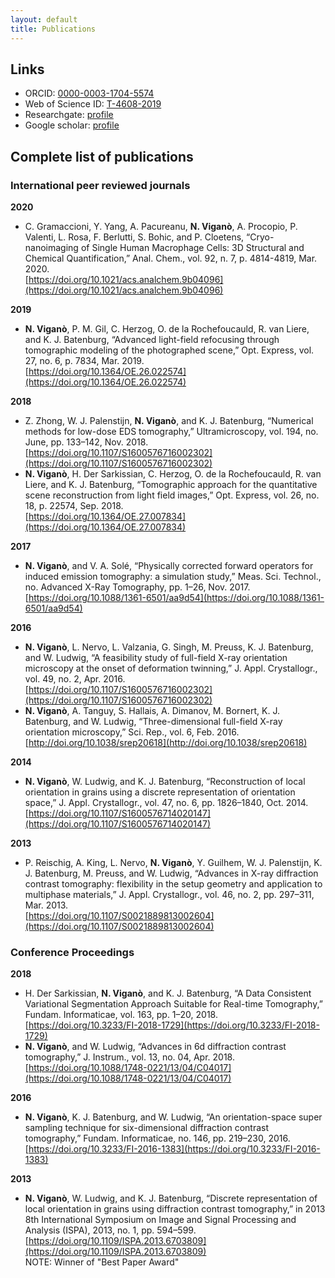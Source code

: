 ```yaml
---
layout: default
title: Publications
---
```


## Links

* ORCID: [0000-0003-1704-5574](https://orcid.org/0000-0003-1704-5574)  
* Web of Science ID: [T-4608-2019](https://publons.com/researcher/T-4608-2019/)  
* Researchgate: [profile](https://www.researchgate.net/profile/Nicola_Vigano)
* Google scholar: [profile](https://scholar.google.com/citations?user=qv5XoaYAAAAJ)

## Complete list of publications

### International peer reviewed journals

**2020**
* C. Gramaccioni, Y. Yang, A. Pacureanu, **N. Viganò**, A. Procopio, P. Valenti, L. Rosa, F. Berlutti, S. Bohic, and P. Cloetens, “Cryo-nanoimaging of Single Human Macrophage Cells: 3D Structural and Chemical Quantification,” Anal. Chem., vol. 92, n. 7, p. 4814-4819, Mar. 2020.  
[https://doi.org/10.1021/acs.analchem.9b04096](https://doi.org/10.1021/acs.analchem.9b04096)

**2019**
* **N. Viganò**, P. M. Gil, C. Herzog, O. de la Rochefoucauld, R. van Liere, and K. J. Batenburg, “Advanced light-field refocusing through tomographic modeling of the photographed scene,” Opt. Express, vol. 27, no. 6, p. 7834, Mar. 2019.  
[https://doi.org/10.1364/OE.26.022574](https://doi.org/10.1364/OE.26.022574)

**2018**
* Z. Zhong, W. J. Palenstijn, **N. Viganò**, and K. J. Batenburg, “Numerical methods for low-dose EDS tomography,” Ultramicroscopy, vol. 194, no. June, pp. 133–142, Nov. 2018.  
[https://doi.org/10.1107/S1600576716002302](https://doi.org/10.1107/S1600576716002302)
* **N. Viganò**, H. Der Sarkissian, C. Herzog, O. de la Rochefoucauld, R. van Liere, and K. J. Batenburg, “Tomographic approach for the quantitative scene reconstruction from light field images,” Opt. Express, vol. 26, no. 18, p. 22574, Sep. 2018.  
[https://doi.org/10.1364/OE.27.007834](https://doi.org/10.1364/OE.27.007834)

**2017**
* **N. Viganò**, and V. A. Solé, “Physically corrected forward operators for induced emission tomography: a simulation study,” Meas. Sci. Technol., no. Advanced X-Ray Tomography, pp. 1–26, Nov. 2017.  
[https://doi.org/10.1088/1361-6501/aa9d54](https://doi.org/10.1088/1361-6501/aa9d54)

**2016**
* **N. Viganò**, L. Nervo, L. Valzania, G. Singh, M. Preuss, K. J. Batenburg, and W. Ludwig, “A feasibility study of full-field X-ray orientation microscopy at the onset of deformation twinning,” J. Appl. Crystallogr., vol. 49, no. 2, Apr. 2016.  
[https://doi.org/10.1107/S1600576716002302](https://doi.org/10.1107/S1600576716002302)
* **N. Viganò**, A. Tanguy, S. Hallais, A. Dimanov, M. Bornert, K. J. Batenburg, and W. Ludwig, “Three-dimensional full-field X-ray orientation microscopy,” Sci. Rep., vol. 6, Feb. 2016.  
[http://doi.org/10.1038/srep20618](http://doi.org/10.1038/srep20618)

**2014**
* **N. Viganò**, W. Ludwig, and K. J. Batenburg, “Reconstruction of local orientation in grains using a discrete representation of orientation space,” J. Appl. Crystallogr., vol. 47, no. 6, pp. 1826–1840, Oct. 2014.  
[https://doi.org/10.1107/S1600576714020147](https://doi.org/10.1107/S1600576714020147)

**2013**
* P. Reischig, A. King, L. Nervo, **N. Viganò**, Y. Guilhem, W. J. Palenstijn, K. J. Batenburg, M. Preuss, and W. Ludwig, “Advances in X-ray diffraction contrast tomography: flexibility in the setup geometry and application to multiphase materials,” J. Appl. Crystallogr., vol. 46, no. 2, pp. 297–311, Mar. 2013.  
[https://doi.org/10.1107/S0021889813002604](https://doi.org/10.1107/S0021889813002604)

### Conference Proceedings

**2018**
* H. Der Sarkissian, **N. Viganò**, and K. J. Batenburg, “A Data Consistent Variational Segmentation Approach Suitable for Real-time Tomography,” Fundam. Informaticae, vol. 163, pp. 1–20, 2018.  
[https://doi.org/10.3233/FI-2018-1729](https://doi.org/10.3233/FI-2018-1729)
* **N. Viganò**, and W. Ludwig, “Advances in 6d diffraction contrast tomography,” J. Instrum., vol. 13, no. 04, Apr. 2018.  
[https://doi.org/10.1088/1748-0221/13/04/C04017](https://doi.org/10.1088/1748-0221/13/04/C04017)

**2016**
* **N. Viganò**, K. J. Batenburg, and W. Ludwig, “An orientation-space super sampling technique for six-dimensional diffraction contrast tomography,” Fundam. Informaticae, no. 146, pp. 219–230, 2016.  
[https://doi.org/10.3233/FI-2016-1383](https://doi.org/10.3233/FI-2016-1383)

**2013**
* **N. Viganò**, W. Ludwig, and K. J. Batenburg, “Discrete representation of local orientation in grains using diffraction contrast tomography,” in 2013 8th International Symposium on Image and Signal Processing and Analysis (ISPA), 2013, no. 1, pp. 594–599.  
[https://doi.org/10.1109/ISPA.2013.6703809](https://doi.org/10.1109/ISPA.2013.6703809)  
NOTE: Winner of "Best Paper Award"

